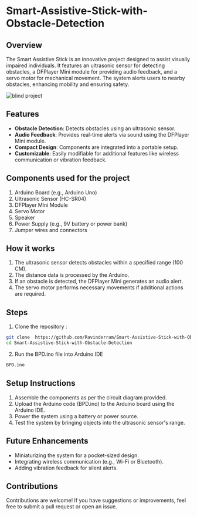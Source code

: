 # Smart-Assistive-Stick-with-Obstacle-Detection
## Overview 
The Smart Assistive Stick is an innovative project designed to assist visually impaired individuals. It features an ultrasonic sensor for detecting obstacles, a DFPlayer Mini module for providing audio feedback, and a servo motor for mechanical movement. The system alerts users to nearby obstacles, enhancing mobility and ensuring safety.

![blind project](https://github.com/user-attachments/assets/06471de1-1bf8-4a0a-88fb-0d27e62aa430)

## Features 
- **Obstacle Detection**: Detects obstacles using an ultrasonic sensor.
- **Audio Feedback**: Provides real-time alerts via sound using the DFPlayer Mini module.
- **Compact Design**: Components are integrated into a portable setup.
- **Customizable**: Easily modifiable for additional features like wireless communication or vibration feedback.
## Components used for the project 
1. Arduino Board (e.g., Arduino Uno)
2. Ultrasonic Sensor (HC-SR04)
3. DFPlayer Mini Module
4. Servo Motor
5. Speaker
6. Power Supply (e.g., 9V battery or power bank)
7. Jumper wires and connectors

## How it works 
1. The ultrasonic sensor detects obstacles within a specified range (100 CM).
2. The distance data is processed by the Arduino.
3. If an obstacle is detected, the DFPlayer Mini generates an audio alert.
4. The servo motor performs necessary movements if additional actions are required.
## Steps
  1. Clone the repository :
  ```bash
 git clone  https://github.com/Ravinderram/Smart-Assistive-Stick-with-Obstacle-Detection.git
 cd Smart-Assistive-Stick-with-Obstacle-Detection
```
2. Run the BPD.ino file into Arduino  IDE
  ``` bash
  BPD.ino
  ```
## Setup Instructions
1. Assemble the components as per the circuit diagram provided.
2. Upload the Arduino code (BPD.ino) to the Arduino board using the Arduino IDE.
3. Power the system using a battery or power source.
4. Test the system by bringing objects into the ultrasonic sensor's range.
## Future Enhancements
- Miniaturizing the system for a pocket-sized design.
- Integrating wireless communication (e.g., Wi-Fi or Bluetooth).
- Adding vibration feedback for silent alerts.
## Contributions 
Contributions are welcome! If you have suggestions or improvements, feel free to submit a pull request or open an issue.


